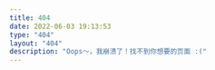```yaml
---
title: 404
date: 2022-06-03 19:13:53
type: "404"
layout: "404"
description: "Oops～，我崩溃了！找不到你想要的页面 :("
---
```

